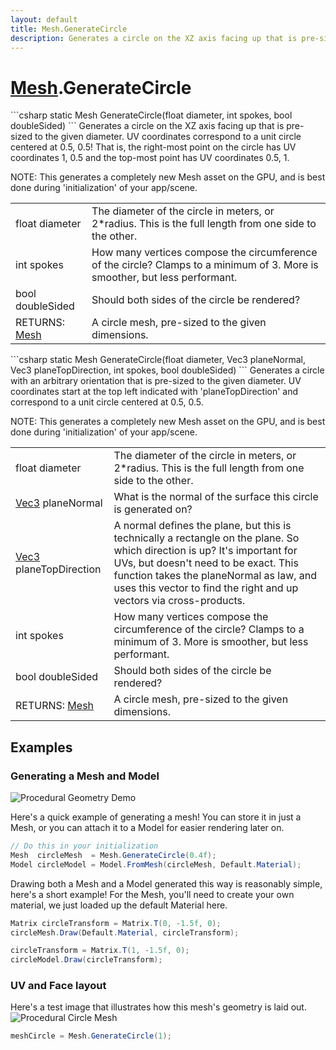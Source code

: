 ```yaml
---
layout: default
title: Mesh.GenerateCircle
description: Generates a circle on the XZ axis facing up that is pre-sized to the given diameter. UV coordinates correspond to a unit circle centered at 0.5, 0.5! That is, the right-most point on the circle has UV coordinates 1, 0.5 and the top-most point has UV coordinates 0.5, 1.  NOTE. This generates a completely new Mesh asset on the GPU, and is best done during 'initialization' of your app/scene.
---
```

# [Mesh]({{site.url}}/Pages/StereoKit/Mesh.html).GenerateCircle

<div class='signature' markdown='1'>
```csharp
static Mesh GenerateCircle(float diameter, int spokes, bool doubleSided)
```
Generates a circle on the XZ axis facing up that is
pre-sized to the given diameter. UV coordinates correspond to a unit
circle centered at 0.5, 0.5! That is, the right-most point on the
circle has UV coordinates 1, 0.5 and the top-most point has UV
coordinates 0.5, 1.

NOTE: This generates a completely new Mesh asset on the GPU, and
is best done during 'initialization' of your app/scene.
</div>

|  |  |
|--|--|
|float diameter|The diameter of the circle in meters, or              2*radius. This is the full length from one side to the other.|
|int spokes|How many vertices compose the circumference of              the circle? Clamps to a minimum of 3. More is smoother, but less              performant.|
|bool doubleSided|Should both sides of the circle be              rendered?|
|RETURNS: [Mesh]({{site.url}}/Pages/StereoKit/Mesh.html)|A circle mesh, pre-sized to the given dimensions.|

<div class='signature' markdown='1'>
```csharp
static Mesh GenerateCircle(float diameter, Vec3 planeNormal, Vec3 planeTopDirection, int spokes, bool doubleSided)
```
Generates a circle with an arbitrary orientation that is
pre-sized to the given diameter. UV coordinates start at the top
left indicated with 'planeTopDirection' and correspond to a unit
circle centered at 0.5, 0.5.

NOTE: This generates a completely new Mesh asset on the GPU, and
is best done during 'initialization' of your app/scene.
</div>

|  |  |
|--|--|
|float diameter|The diameter of the circle in meters, or              2*radius. This is the full length from one side to the other.|
|[Vec3]({{site.url}}/Pages/StereoKit/Vec3.html) planeNormal|What is the normal of the surface this             circle is generated on?|
|[Vec3]({{site.url}}/Pages/StereoKit/Vec3.html) planeTopDirection|A normal defines the plane, but              this is technically a rectangle on the              plane. So which direction is up? It's important for UVs, but              doesn't need to be exact. This function takes the planeNormal as             law, and uses this vector to find the right and up vectors via             cross-products.|
|int spokes|How many vertices compose the circumference of              the circle? Clamps to a minimum of 3. More is smoother, but less              performant.|
|bool doubleSided|Should both sides of the circle be              rendered?|
|RETURNS: [Mesh]({{site.url}}/Pages/StereoKit/Mesh.html)|A circle mesh, pre-sized to the given dimensions.|





## Examples

### Generating a Mesh and Model

![Procedural Geometry Demo]({{site.url}}/img/screenshots/ProceduralGeometry.jpg)

Here's a quick example of generating a mesh! You can store it in just a
Mesh, or you can attach it to a Model for easier rendering later on.
```csharp
// Do this in your initialization
Mesh  circleMesh  = Mesh.GenerateCircle(0.4f);
Model circleModel = Model.FromMesh(circleMesh, Default.Material);
```
Drawing both a Mesh and a Model generated this way is reasonably simple,
here's a short example! For the Mesh, you'll need to create your own material,
we just loaded up the default Material here.
```csharp
Matrix circleTransform = Matrix.T(0, -1.5f, 0);
circleMesh.Draw(Default.Material, circleTransform);

circleTransform = Matrix.T(1, -1.5f, 0);
circleModel.Draw(circleTransform);
```
### UV and Face layout
Here's a test image that illustrates how this mesh's geometry is
laid out.
![Procedural Circle Mesh]({{site.screen_url}}/ProcGeoCircle.jpg)
```csharp
meshCircle = Mesh.GenerateCircle(1);
```

